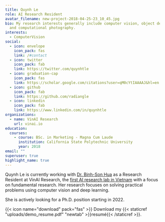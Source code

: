 ```yaml
---
title: Quynh Le
role: AI Research Resident
avatar_filename: new-project-2018-04-25-23_10_45.jpg
bio: My research interests generally include computer vision, object detection
  and computational photography.
interests:
  - ComputerVision
social:
  - icon: envelope
    icon_pack: fas
    link: /#contact
  - icon: twitter
    icon_pack: fab
    link: https://twitter.com/quynhtle
  - icon: graduation-cap
    icon_pack: fas
    link: https://scholar.google.com/citations?user=qM0cYtIAAAAJ&hl=en
  - icon: github
    icon_pack: fab
    link: https://github.com/radiangle
  - icon: linkedin
    icon_pack: fab
    link: https://www.linkedin.com/in/quynhtle
organizations:
  - name: VinAI Research
    url: vinai.io
education:
  courses:
    - course: BSc. in Marketing - Magna Cum Laude
      institution: California State Polytechnic University
      year: 2018
email: ""
superuser: true
highlight_name: true
---
```

Quynh Le is currently working with [Dr. Binh-Son Hua](https://sonhua.github.io/) as a Research Resident at VinAI Research, the [first AI research lab in Vietnam](https://www.vinai.io/) with a focus on fundamental research. Her research focuses on solving practical problems using computer vision and deep learning.

She is actively looking for a Ph.D. position starting in 2022. 



{{< icon name="download" pack="fas" >}} Download my {{< staticref "uploads/demo_resume.pdf" "newtab" >}}resumé{{< /staticref >}}.
